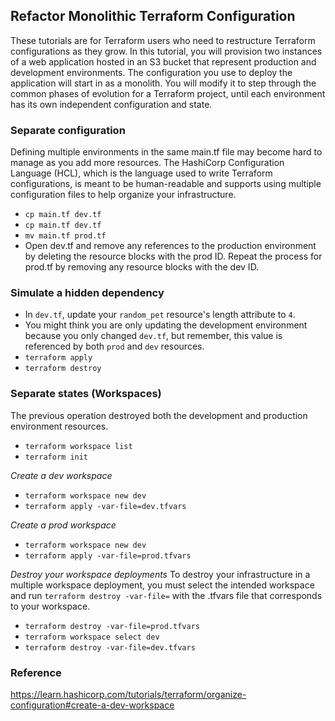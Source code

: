 ## Refactor Monolithic Terraform Configuration
These tutorials are for Terraform users who need to restructure Terraform configurations as they grow. In this tutorial, you will provision two instances of a web application hosted in an S3 bucket that represent production and development environments. The configuration you use to deploy the application will start in as a monolith. You will modify it to step through the common phases of evolution for a Terraform project, until each environment has its own independent configuration and state.

### Separate configuration
Defining multiple environments in the same main.tf file may become hard to manage as you add more resources. The HashiCorp Configuration Language (HCL), which is the language used to write Terraform configurations, is meant to be human-readable and supports using multiple configuration files to help organize your infrastructure.
- `cp main.tf dev.tf`
- `cp main.tf dev.tf`
- `mv main.tf prod.tf`
- Open dev.tf and remove any references to the production environment by deleting the resource blocks with the prod ID. Repeat the process for prod.tf by removing any resource blocks with the dev ID.

### Simulate a hidden dependency
- In `dev.tf`, update your `random_pet` resource's length attribute to `4`.
- You might think you are only updating the development environment because you only changed `dev.tf`, but remember, this value is referenced by both `prod` and `dev` resources.
- `terraform apply`
- `terraform destroy`

### Separate states (Workspaces)
The previous operation destroyed both the development and production environment resources. 
- `terraform workspace list`
- `terraform init`

*Create a dev workspace*
- `terraform workspace new dev`
- `terraform apply -var-file=dev.tfvars`

*Create a prod workspace*
- `terraform workspace new dev`
- `terraform apply -var-file=prod.tfvars`

*Destroy your workspace deployments*
To destroy your infrastructure in a multiple workspace deployment, you must select the intended workspace and run `terraform destroy -var-file=` with the .tfvars file that corresponds to your workspace.
- `terraform destroy -var-file=prod.tfvars`
- `terraform workspace select dev`
- `terraform destroy -var-file=dev.tfvars`

### Reference
https://learn.hashicorp.com/tutorials/terraform/organize-configuration#create-a-dev-workspace
